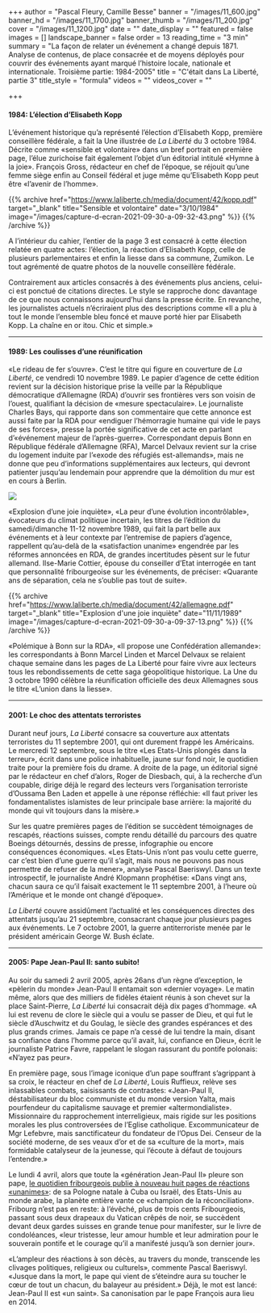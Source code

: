 +++
author = "Pascal Fleury, Camille Besse"
banner = "/images/11_600.jpg"
banner_hd = "/images/11_1700.jpg"
banner_thumb = "/images/11_200.jpg"
cover = "/images/11_1200.jpg"
date = ""
date_display = ""
featured = false
images = []
landscape_banner = false
order = 13
reading_time = "3 min"
summary = "La façon de relater un événement a changé depuis 1871. Analyse de contenus, de place consacrée et de moyens déployés pour couvrir des événements ayant marqué l’histoire locale, nationale et internationale. Troisième partie: 1984-2005"
title = "C'était dans La Liberté, partie 3"
title_style = "formula"
videos = ""
videos_cover = ""

+++
#### 1984: L’élection d’Elisabeth Kopp

L’événement historique qu’a représenté l’élection d’Elisabeth Kopp, première conseillère fédérale, a fait la Une illustrée de _La Liberté_ du 3 octobre 1984. Décrite comme «sensible et volontaire» dans un bref portrait en première page, l’élue zurichoise fait également l’objet d’un éditorial intitulé «Hymne à la joie». François Gross, rédacteur en chef de l’époque, se réjouit qu’une femme siège enfin au Conseil fédéral et juge même qu’Elisabeth Kopp peut être «l’avenir de l’homme».

{{% archive href="https://www.laliberte.ch/media/document/42/kopp.pdf" target="_blank" title="Sensible et volontaire" date="3/10/1984" image="/images/capture-d-ecran-2021-09-30-a-09-32-43.png" %}}  {{% /archive %}}

A l’intérieur du cahier, l’entier de la page 3 est consacré à cette élection relatée en quatre actes: l’élection, la réaction d’Elisabeth Kopp, celle de plusieurs parlementaires et enfin la liesse dans sa commune, Zumikon. Le tout agrémenté de quatre photos de la nouvelle conseillère fédérale.

Contrairement aux articles consacrés à des événements plus anciens, celui-ci est ponctué de citations directes. Le style se rapproche donc davantage de ce que nous connaissons aujourd’hui dans la presse écrite. En revanche, les journalistes actuels n’écriraient plus des descriptions comme «Il a plu à tout le monde l’ensemble bleu foncé et mauve porté hier par Elisabeth Kopp. La chaîne en or itou. Chic et simple.»

***

#### 1989: Les coulisses d’une réunification

«Le rideau de fer s’ouvre». C’est le titre qui figure en couverture de _La Liberté_, ce vendredi 10 novembre 1989. Le papier d’agence de cette édition revient sur la décision historique prise la veille par la République démocratique d’Allemagne (RDA) d’ouvrir ses frontières vers son voisin de l’ouest, qualifiant la décision de «mesure spectaculaire». Le journaliste Charles Bays, qui rapporte dans son commentaire que cette annonce est aussi faite par la RDA pour «endiguer l’hémorragie humaine qui vide le pays de ses forces», presse la portée significative de cet acte en parlant d’«événement majeur de l’après-guerre». Correspondant depuis Bonn en République fédérale d’Allemagne (RFA), Marcel Delvaux revient sur la crise du logement induite par l’«exode des réfugiés est-allemands», mais ne donne que peu d’informations supplémentaires aux lecteurs, qui devront patienter jusqu’au lendemain pour apprendre que la démolition du mur est en cours à Berlin.

![](/images/capture-d-ecran-2021-09-30-a-08-39-30.png)

«Explosion d’une joie inquiète», «La peur d’une évolution incontrôlable», évocateurs du climat politique incertain, les titres de l’édition du samedi/dimanche 11-12 novembre 1989, qui fait la part belle aux événements et à leur contexte par l’entremise de papiers d’agence, rappellent qu’au-delà de la «satisfaction unanime» engendrée par les réformes annoncées en RDA, de grandes incertitudes pèsent sur le futur allemand. Ilse-Marie Cottier, épouse du conseiller d’Etat interrogée en tant que personnalité fribourgeoise sur les événements, de préciser: «Quarante ans de séparation, cela ne s’oublie pas tout de suite».

{{% archive href="https://www.laliberte.ch/media/document/42/allemagne.pdf" target="_blank" title="Explosion d'une joie inquiète" date="11/11/1989" image="/images/capture-d-ecran-2021-09-30-a-09-37-13.png" %}}  {{% /archive %}}

«Polémique à Bonn sur la RDA», «Il propose une Confédération allemande»: les correspondants à Bonn Marcel Linden et Marcel Delvaux se relaient chaque semaine dans les pages de La Liberté pour faire vivre aux lecteurs tous les rebondissements de cette saga géopolitique historique. La Une du 3 octobre 1990 célèbre la réunification officielle des deux Allemagnes sous le titre «L’union dans la liesse».

***

#### 2001: Le choc des attentats terroristes

Durant neuf jours, _La Liberté_ consacre sa couverture aux attentats terroristes du 11 septembre 2001, qui ont durement frappé les Américains. Le mercredi 12 septembre, sous le titre «Les Etats-Unis plongés dans la terreur», écrit dans une police inhabituelle, jaune sur fond noir, le quotidien traite pour la première fois du drame. A droite de la page, un éditorial signé par le rédacteur en chef d’alors, Roger de Diesbach, qui, à la recherche d’un coupable, dirige déjà le regard des lecteurs vers l’organisation terroriste d’Oussama Ben Laden et appelle à une réponse réfléchie: «Il faut priver les fondamentalistes islamistes de leur principale base arrière: la majorité du monde qui vit toujours dans la misère.»

Sur les quatre premières pages de l’édition se succèdent témoignages de rescapés, réactions suisses, compte rendu détaillé du parcours des quatre Boeings détournés, dessins de presse, infographie ou encore conséquences économiques. «Les Etats-Unis n’ont pas voulu cette guerre, car c’est bien d’une guerre qu’il s’agit, mais nous ne pouvons pas nous permettre de refuser de la mener», analyse Pascal Baeriswyl. Dans un texte introspectif, le journaliste André Klopmann prophétise: «Dans vingt ans, chacun saura ce qu’il faisait exactement le 11 septembre 2001, à l’heure où l’Amérique et le monde ont changé d’époque».

_La Liberté_ couvre assidûment l’actualité et les conséquences directes des attentats jusqu’au 21 septembre, consacrant chaque jour plusieurs pages aux événements. Le 7 octobre 2001, la guerre antiterroriste menée par le président américain George W. Bush éclate.

***

#### 2005: Pape Jean-Paul II: santo subito!

Au soir du samedi 2 avril 2005, après 26ans d’un règne d’exception, le «pèlerin du monde» Jean-Paul II entamait son «dernier voyage». Le matin même, alors que des milliers de fidèles étaient réunis à son chevet sur la place Saint-Pierre, _La Liberté_ lui consacrait déjà dix pages d’hommage. «A lui est revenu de clore le siècle qui a voulu se passer de Dieu, et qui fut le siècle d’Auschwitz et du Goulag, le siècle des grandes espérances et des plus grands crimes. Jamais ce pape n’a cessé de lui tendre la main, disant sa confiance dans l’homme parce qu’il avait, lui, confiance en Dieu», écrit le journaliste Patrice Favre, rappelant le slogan rassurant du pontife polonais: «N’ayez pas peur».

En première page, sous l’image iconique d’un pape souffrant s’agrippant à sa croix, le réacteur en chef de _La Liberté_, Louis Ruffieux, relève ses inlassables combats, saisissants de contrastes: «Jean-Paul II, déstabilisateur du bloc communiste et du monde version Yalta, mais pourfendeur du capitalisme sauvage et premier «altermondialiste». Missionnaire du rapprochement interreligieux, mais rigide sur les positions morales les plus controversées de l’Eglise catholique. Excommunicateur de Mgr Lefebvre, mais sanctificateur du fondateur de l’Opus Dei. Censeur de la société moderne, de ses veaux d’or et de sa «culture de la mort», mais formidable catalyseur de la jeunesse, qui l’écoute à défaut de toujours l’entendre.»

Le lundi 4 avril, alors que toute la «génération Jean-Paul II» pleure son pape, [le quotidien fribourgeois publie à nouveau huit pages de réactions «unanimes»](https://www.e-newspaperarchives.ch/?a=d&d=LLE20050404-01&e=-------fr-20--1--img-txIN--------0-----): de sa Pologne natale à Cuba ou Israël, des Etats-Unis au monde arabe, la planète entière vante ce «champion de la réconciliation». Fribourg n’est pas en reste: à l’évêché, plus de trois cents Fribourgeois, passant sous deux drapeaux du Vatican crêpés de noir, se succèdent devant deux gardes suisses en grande tenue pour manifester, sur le livre de condoléances, «leur tristesse, leur amour humble et leur admiration pour le souverain pontife et le courage qu’il a manifesté jusqu’à son dernier jour».

«L’ampleur des réactions à son décès, au travers du monde, transcende les clivages politiques, religieux ou culturels», commente Pascal Baeriswyl. «Jusque dans la mort, le pape qui vient de s’éteindre aura su toucher le cœur de tout un chacun, du balayeur au président.» Déjà, le mot est lancé: Jean-Paul II est «un saint». Sa canonisation par le pape François aura lieu en 2014.